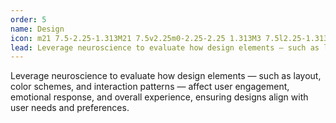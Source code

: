 ```yaml
---
order: 5
name: Design
icon: m21 7.5-2.25-1.313M21 7.5v2.25m0-2.25-2.25 1.313M3 7.5l2.25-1.313M3 7.5l2.25 1.313M3 7.5v2.25m9 3 2.25-1.313M12 12.75l-2.25-1.313M12 12.75V15m0 6.75 2.25-1.313M12 21.75V19.5m0 2.25-2.25-1.313m0-16.875L12 2.25l2.25 1.313M21 14.25v2.25l-2.25 1.313m-13.5 0L3 16.5v-2.25
lead: Leverage neuroscience to evaluate how design elements — such as layout, color schemes, and interaction patterns — affect user engagement, emotional response, and overall experience, ensuring designs align with user needs and preferences.
---
```


Leverage neuroscience to evaluate how design elements — such as layout, color schemes, and interaction patterns — affect user engagement, emotional response, and overall experience, ensuring designs align with user needs and preferences.